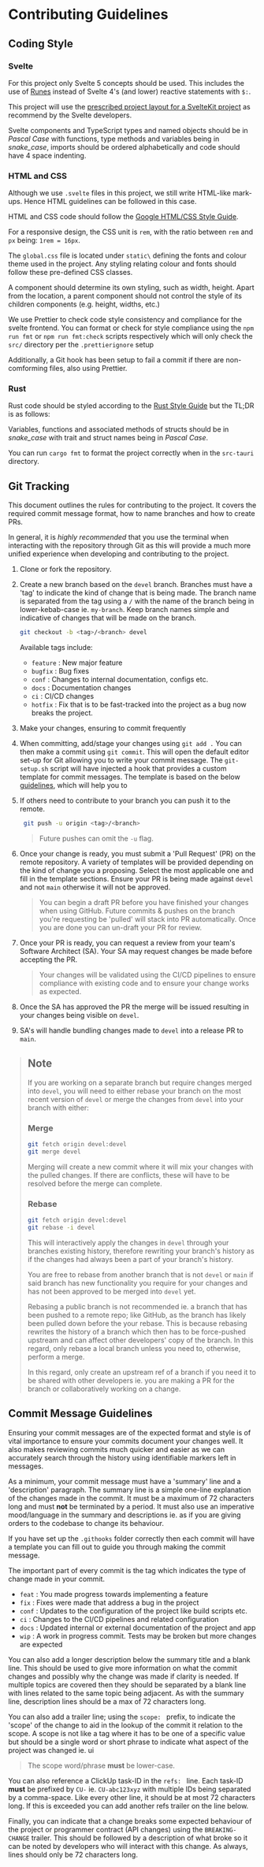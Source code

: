 # Contributing Guidelines

## Coding Style

### Svelte

For this project only Svelte 5 concepts should be used. This includes the use of
[Runes](https://svelte.dev/docs/svelte/what-are-runes) instead of Svelte 4's (and lower)
reactive statements with `$:`.

This project will use the [prescribed project layout for a SvelteKit project](https://svelte.dev/docs/kit/project-structure)
as recommend by the Svelte developers.

Svelte components and TypeScript types and named objects should be in _Pascal Case_ with
functions, type methods and variables being in _snake\_case_, imports should be ordered
alphabetically and code should have 4 space indenting.

### HTML and CSS

Although we use `.svelte` files in this project, we still write HTML-like mark-ups. Hence
HTML guidelines can be followed in this case.

HTML and CSS code should follow the
[Google HTML/CSS Style Guide](https://google.github.io/styleguide/htmlcssguide.html#CSS_Style_Rules).

For a responsive design, the CSS unit is `rem`, with the ratio between `rem` and `px`
being: `1rem = 16px`.

The `global.css` file is located under `static\` defining the fonts and colour theme used
in the project. Any styling relating colour and fonts should follow these pre-defined CSS
classes.

A component should determine its own styling, such as width, height. Apart from the
location, a parent component should not control the style of its children components
(e.g. height, widths, etc.) 

We use Prettier to check code style consistency and compliance for the svelte frontend.
You can format or check for style compliance using the `npm run fmt` or
`npm run fmt:check` scripts respectively which will only check the `src/` directory per
the `.prettierignore` setup

Additionally, a Git hook has been setup to fail a commit if there are non-comforming
files, also using Prettier.

### Rust

Rust code should be styled according to the [Rust Style Guide](https://doc.rust-lang.org/nightly/style-guide/)
but the TL;DR is as follows:

Variables, functions and associated methods of structs should be in _snake\_case_ with
trait and struct names being in _Pascal Case_.

You can run `cargo fmt` to format the project correctly when in the `src-tauri` directory.

## Git Tracking

This document outlines the rules for contributing to the project. It covers the
required commit message format, how to name branches and how to create PRs.

In general, it is *highly recommended* that you use the terminal when interacting with
the repository through Git as this will provide a much more unified experience when
developing and contributing to the project.

1. Clone or fork the repository.
2. Create a new branch based on the `devel` branch.
   Branches must have a 'tag' to indicate the kind of change that is being made.
   The branch name is separated from the tag using a `/` with the name of the branch
   being in lower-kebab-case ie. `my-branch`. Keep branch names simple and indicative
   of changes that will be made on the branch.

   ```sh
   git checkout -b <tag>/<branch> devel
   ```

    Available tags include:

    - `feature` : New major feature
    - `bugfix`  : Bug fixes
    - `conf`    : Changes to internal documentation, configs etc.
    - `docs`    : Documentation changes
    - `ci`      : CI/CD changes
    - `hotfix`  : Fix that is to be fast-tracked into the project as a bug now breaks the project.

3. Make your changes, ensuring to commit frequently
4. When committing, add/stage your changes using `git add .` You can then make a commit
   using `git commit`. This will open the default editor set-up for Git allowing you to
   write your commit message. The `git-setup.sh` script will have injected a hook that
   provides a custom template for commit messages. The template is based on the below
   [guidelines](#commit-message-guidelines), which will help you to
5. If others need to contribute to your branch you can push it to the remote.

   ```sh
    git push -u origin <tag>/<branch>
   ```
   > Future pushes can omit the `-u` flag.

6. Once your change is ready, you must submit a 'Pull Request' (PR) on the remote
   repository. A variety of templates will be provided depending on the kind of change
   you a proposing. Select the most applicable one and fill in the template sections.
   Ensure your PR is being made against `devel` and not `main` otherwise it will not be
   approved.

   > You can begin a draft PR before you have finished your changes when using GitHub.
   > Future commits & pushes on the branch you're requesting be 'pulled' will stack into
   > PR automatically. Once you are done you can un-draft your PR for review.

7. Once your PR is ready, you can request a review from your team's Software Architect
   (SA). Your SA may request changes be made before accepting the PR.

   > Your changes will be validated using the CI/CD pipelines to ensure compliance with
   > existing code and to ensure your change works as expected.

8. Once the SA has approved the PR the merge will be issued resulting in your
   changes being visible on `devel`.
9. SA's will handle bundling changes made to `devel` into a release PR to `main`.

> ## Note
>
> If you are working on a separate branch but require changes merged into `devel`, you
> will need to either rebase your branch on the most recent version of `devel` or merge
> the changes from `devel` into your branch with either:
>
> ### Merge
>
> ```sh
> git fetch origin devel:devel
> git merge devel
> ```
>
> Merging will create a new commit where it will mix your changes with the pulled
> changes. If there are conflicts, these will have to be resolved before the merge can
> complete.
>
> ### Rebase
>
> ```sh
> git fetch origin devel:devel
> git rebase -i devel
> ```
>
> This will interactively apply the changes in `devel` through your branches existing
> history, therefore rewriting your branch's history as if the changes had always been a
> part of your branch's history.
>
> You are free to rebase from another branch that is not `devel` or `main` if said branch
> has new functionality you require for your changes and has not been approved to be
> merged into `devel` yet.
>
> Rebasing a public branch is not recommended ie. a branch that has been pushed to a
> remote repo; like GitHub, as the branch has likely been pulled down before the your
> rebase. This is because rebasing rewrites the history of a branch which then has to be
> force-pushed upstream and can affect other developers' copy of the branch. In this
> regard, only rebase a local branch unless you need to, otherwise, perform a merge.
>
> In this regard, only create an upstream ref of a branch if you need it to be shared
> with other developers ie. you are making a PR for the branch or collaboratively working
> on a change.

## Commit Message Guidelines

Ensuring your commit messages are of the expected format and style is of vital importance
to ensure your commits document your changes well. It also makes reviewing commits much
quicker and easier as we can accurately search through the history using identifiable
markers left in messages.

As a minimum, your commit message must have a 'summary' line and a 'description'
paragraph. The summary line is a simple one-line explanation of the changes made in the
commit. It must be a maximum of 72 characters long and must **not** be terminated by a
period. It must also use an imperative mood/language in the summary and descriptions ie.
as if you are giving orders to the codebase to change its behaviour.

If you have set up the `.githooks` folder correctly then each commit will have a template
you can fill out to guide you through making the commit message.

The important part of every commit is the tag which indicates the type of change made in
your commit.

- `feat` : You made progress towards implementing a feature
- `fix`  : Fixes were made that address a bug in the project
- `conf` : Updates to the configuration of the project like build scripts etc.
- `ci`   : Changes to the CI/CD pipelines and related configuration
- `docs` : Updated internal or external documentation of the project and app
- `wip`  : A work in progress commit. Tests may be broken but more changes are expected

You can also add a longer description below the summary title and a blank line. This
should be used to give more information on what the commit changes and possibly why
the change was made if clarity is needed. If multiple topics are covered then they
should be separated by a blank line with lines related to the same topic being adjacent.
As with the summary line, description lines should be a max of 72 characters long.

You can also add a trailer line; using the `scope: ` prefix, to indicate the 'scope' of
the change to aid in the lookup of the commit it relation to the scope. A scope is not
like a tag where it has to be one of a specific value but should be a single word or
short phrase to indicate what aspect of the project was changed ie. ui

> The scope word/phrase **must** be lower-case.

You can also reference a ClickUp task-ID in the `refs: ` line. Each task-ID **must** be
prefixed by `CU-` ie. `CU-abc123xyz` with multiple IDs being separated by a comma-space.
Like every other line, it should be at most 72 characters long. If this is exceeded you
can add another refs trailer on the line below.

Finally, you can indicate that a change breaks some expected behaviour of the project
or programmer contract (API changes) using the `BREAKING-CHANGE` trailer. This should
be followed by a description of what broke so it can be noted by developers who will
interact with this change. As always, lines should only be 72 characters long.
